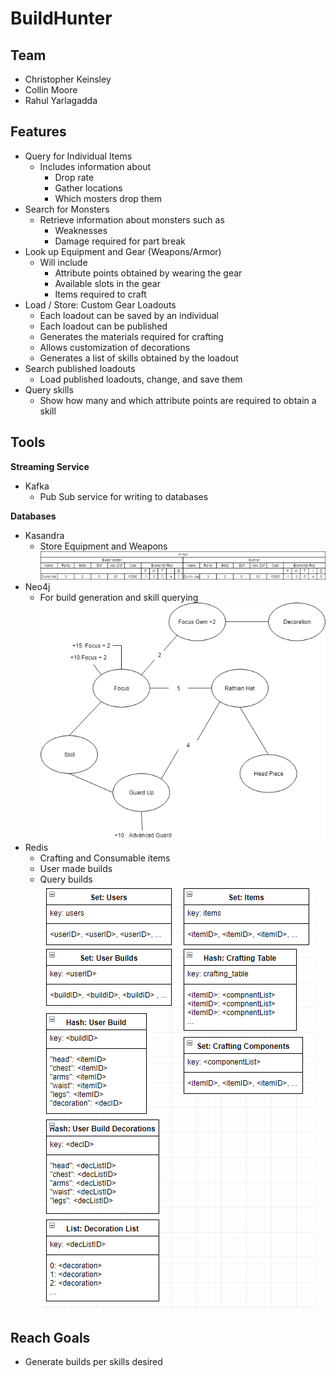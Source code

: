 # BuildHunter

## Team
- Christopher Keinsley
- Collin Moore
- Rahul Yarlagadda

## Features
- Query for Individual Items
    - Includes information about
        - Drop rate
        - Gather locations
        - Which mosters drop them
- Search for Monsters
    - Retrieve information about monsters such as 
        - Weaknesses
        - Damage required for part break
- Look up Equipment and Gear (Weapons/Armor)
    - Will include
        - Attribute points obtained by wearing the gear
        - Available slots in the gear
        - Items required to craft
- Load / Store: Custom Gear Loadouts
    - Each loadout can be saved by an individual
    - Each loadout can be published 
    - Generates the materials required for crafting
    - Allows customization of decorations
    - Generates a list of skills obtained by the loadout
- Search published loadouts
    - Load published loadouts, change, and save them
- Query skills
    - Show how many and which attribute points are required to obtain a skill

## Tools

**Streaming Service**
- Kafka
    - Pub Sub service for writing to databases


**Databases**  
- Kasandra
    - Store Equipment and Weapons
    ![](images/Cassandra.png)
- Neo4j
    - For build generation and skill querying
    ![](images/neo4j_datastructure.png)
- Redis
    - Crafting and Consumable items
    - User made builds
    - Query builds
    ![](images/redis_diagram.png)
## Reach Goals
- Generate builds per skills desired
